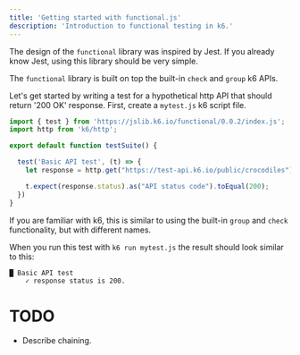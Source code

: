 ```yaml
---
title: 'Getting started with functional.js'
description: 'Introduction to functional testing in k6.'
---
```


The design of the `functional` library was inspired by Jest. If you already know Jest, using this library should be very simple. 

The `functional` library is built on top the built-in `check` and `group` k6 APIs.


Let's get started by writing a test for a hypothetical http API that should return '200 OK' response. 
First, create a `mytest.js` k6 script file.


<CodeGroup labels={[]}>

```javascript
import { test } from 'https://jslib.k6.io/functional/0.0.2/index.js';
import http from 'k6/http';

export default function testSuite() {

  test('Basic API test', (t) => {
    let response = http.get("https://test-api.k6.io/public/crocodiles")

    t.expect(response.status).as("API status code").toEqual(200);
  })
}
```

</CodeGroup>

If you are familiar with k6, this is similar to using the built-in `group` and `check` functionality, but with different names.

When you run this test with `k6 run mytest.js` the result should look similar to this:

```
█ Basic API test
    ✓ response status is 200.
```

# TODO
- Describe chaining.